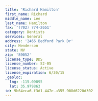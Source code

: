 ```yaml
---
title: 'Richard Hamilton'
first_name: Richard
middle_name: Lee
last_name: Hamilton
fax: '(702) 774-2651'
category: Dentists
services: General
address: '2466 Bedford Park Dr'
city: Henderson
state: NV
zip: '89052'
license_type: DDS
license_number: S2-05
license_status: Active
license_expiration: 6/30/15
_geoloc:
  lng: -115.09895
  lat: 35.979863
id: 9b64eca6-f3d1-447e-a355-908d6220d302
---
```

